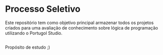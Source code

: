 # Processo Seletivo
Este repositório tem como objetivo principal armazenar todos os projetos criados para uma avaliação de conhecimento sobre lógica de programação utilizando o Portugol Studio.

##
Propósito de estudo ;)
